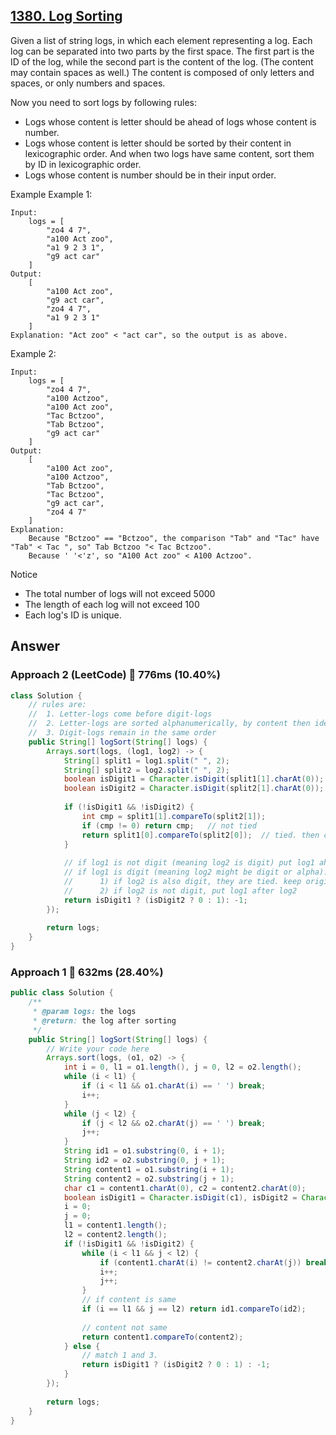 ## [1380. Log Sorting](https://www.lintcode.com/problem/log-sorting/description?_from=ladder&&fromId=14)

Given a list of string logs, in which each element representing a log. Each log can be separated into two parts by the first space. The first part is the ID of the log, while the second part is the content of the log. (The content may contain spaces as well.) The content is composed of only letters and spaces, or only numbers and spaces.

Now you need to sort logs by following rules:

- Logs whose content is letter should be ahead of logs whose content is number.
- Logs whose content is letter should be sorted by their content in lexicographic order. And when two logs have same content, sort them by ID in lexicographic order.
- Logs whose content is number should be in their input order.

Example
Example 1:

```
Input:  
    logs = [
        "zo4 4 7",
        "a100 Act zoo",
        "a1 9 2 3 1",
        "g9 act car"
    ]
Output: 
    [
        "a100 Act zoo",
        "g9 act car",
        "zo4 4 7",
        "a1 9 2 3 1"
    ]
Explanation: "Act zoo" < "act car", so the output is as above.
```

Example 2:

```
Input:  
    logs = [
        "zo4 4 7",
        "a100 Actzoo",
        "a100 Act zoo",
        "Tac Bctzoo",
        "Tab Bctzoo",
        "g9 act car"
    ]
Output: 
    [
        "a100 Act zoo",
        "a100 Actzoo",
        "Tab Bctzoo",
        "Tac Bctzoo",
        "g9 act car",
        "zo4 4 7"
    ]
Explanation:
    Because "Bctzoo" == "Bctzoo", the comparison "Tab" and "Tac" have "Tab" < Tac ", so" Tab Bctzoo "< Tac Bctzoo".
    Because ' '<'z', so "A100 Act zoo" < A100 Actzoo".
```

Notice
- The total number of logs will not exceed 5000
- The length of each log will not exceed 100
- Each log's ID is unique.

## Answer
### Approach 2 (LeetCode) :turtle: 776ms (10.40%)

```java
class Solution {
    // rules are:
    //  1. Letter-logs come before digit-logs
    //  2. Letter-logs are sorted alphanumerically, by content then identifier
    //  3. Digit-logs remain in the same order
    public String[] logSort(String[] logs) {
        Arrays.sort(logs, (log1, log2) -> {
            String[] split1 = log1.split(" ", 2);
            String[] split2 = log2.split(" ", 2);
            boolean isDigit1 = Character.isDigit(split1[1].charAt(0));
            boolean isDigit2 = Character.isDigit(split2[1].charAt(0));
            
            if (!isDigit1 && !isDigit2) {
                int cmp = split1[1].compareTo(split2[1]);
                if (cmp != 0) return cmp;   // not tied
                return split1[0].compareTo(split2[0]);  // tied. then compare identifier.
            }
            
            // if log1 is not digit (meaning log2 is digit) put log1 ahead of log2
            // if log1 is digit (meaning log2 might be digit or alpha):
            //      1) if log2 is also digit, they are tied. keep origin order
            //      2) if log2 is not digit, put log1 after log2
            return isDigit1 ? (isDigit2 ? 0 : 1): -1;
        });
        
        return logs;
    }
}
```

### Approach 1 :turtle: 632ms (28.40%)

```java
public class Solution {
    /**
     * @param logs: the logs
     * @return: the log after sorting
     */
    public String[] logSort(String[] logs) {
        // Write your code here
        Arrays.sort(logs, (o1, o2) -> {
            int i = 0, l1 = o1.length(), j = 0, l2 = o2.length();
            while (i < l1) {
                if (i < l1 && o1.charAt(i) == ' ') break;
                i++;
            }
            while (j < l2) {
                if (j < l2 && o2.charAt(j) == ' ') break;
                j++;
            }
            String id1 = o1.substring(0, i + 1);
            String id2 = o2.substring(0, j + 1);
            String content1 = o1.substring(i + 1);
            String content2 = o2.substring(j + 1);
            char c1 = content1.charAt(0), c2 = content2.charAt(0);
            boolean isDigit1 = Character.isDigit(c1), isDigit2 = Character.isDigit(c2);
            i = 0;
            j = 0;
            l1 = content1.length();
            l2 = content2.length();
            if (!isDigit1 && !isDigit2) {
                while (i < l1 && j < l2) {
                    if (content1.charAt(i) != content2.charAt(j)) break;
                    i++;
                    j++;
                }
                // if content is same
                if (i == l1 && j == l2) return id1.compareTo(id2);
                
                // content not same
                return content1.compareTo(content2);
            } else {
                // match 1 and 3.
                return isDigit1 ? (isDigit2 ? 0 : 1) : -1;
            }
        });
        
        return logs;
    }
}
```
